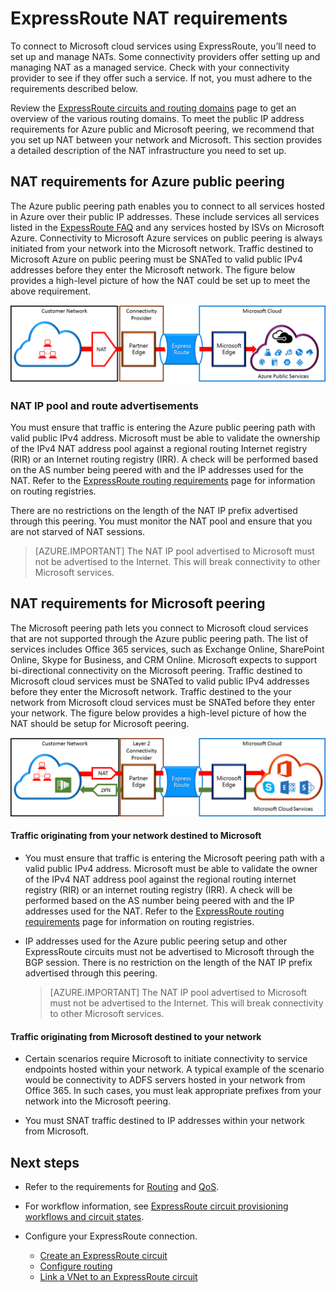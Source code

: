 <properties
   pageTitle="NAT requirements for ExpressRoute circuits | Microsoft Azure"
   description="This page provides detailed requirements for configuring and managing NAT for ExpressRoute circuits."
   documentationCenter="na"
   services="expressroute"
   authors="cherylmc"
   manager="carmonm"
   editor=""/>
<tags
   ms.service="expressroute"
   ms.devlang="na"
   ms.topic="get-started-article"
   ms.tgt_pltfrm="na"
   ms.workload="infrastructure-services"
   ms.date="04/18/2016"
   ms.author="cherylmc"/>

# ExpressRoute NAT requirements

To connect to Microsoft cloud services using ExpressRoute, you’ll need to set up and manage NATs. Some connectivity providers offer setting up and managing NAT as a managed service. Check with your connectivity provider to see if they offer such a service. If not, you must adhere to the requirements described below. 

Review the [ExpressRoute circuits and routing domains](expressroute-circuit-peerings.md) page to get an overview of the various routing domains. To meet the public IP address requirements for Azure public and Microsoft peering, we recommend that you set up NAT between your network and Microsoft. This section provides a detailed description of the NAT infrastructure you need to set up.

## NAT requirements for Azure public peering

The Azure public peering path enables you to connect to all services hosted in Azure over their public IP addresses. These include services all services listed in the [ExpessRoute FAQ](expressroute-faqs.md) and any services hosted by ISVs on Microsoft Azure. Connectivity to Microsoft Azure services on public peering is always initiated from your network into the Microsoft network. Traffic destined to Microsoft Azure on public peering must be SNATed to valid public IPv4 addresses before they enter the Microsoft network. The figure below provides a high-level picture of how the NAT could be set up to meet the above requirement.

![](./media/expressroute-nat/expressroute-nat-azure-public.png) 

### NAT IP pool and route advertisements

You must ensure that traffic is entering the Azure public peering path with valid public IPv4 address. Microsoft must be able to validate the ownership of the IPv4 NAT address pool against a regional routing Internet registry (RIR) or an Internet routing registry (IRR). A check will be performed based on the AS number being peered with and the IP addresses used for the NAT. Refer to the [ExpressRoute routing requirements](expressroute-routing.md) page for information on routing registries.
 
There are no restrictions on the length of the NAT IP prefix advertised through this peering. You must monitor the NAT pool and ensure that you are not starved of NAT sessions.

>[AZURE.IMPORTANT] The NAT IP pool advertised to Microsoft must not be advertised to the Internet. This will break connectivity to other Microsoft services.

## NAT requirements for Microsoft peering

The Microsoft peering path lets you connect to Microsoft cloud services that are not supported through the Azure public peering path. The list of services includes Office 365 services, such as Exchange Online, SharePoint Online, Skype for Business, and CRM Online. Microsoft expects to support bi-directional connectivity on the Microsoft peering. Traffic destined to Microsoft cloud services must be SNATed to valid public IPv4 addresses before they enter the Microsoft network. Traffic destined to the your network from Microsoft cloud services must be SNATed before they enter your network. The figure below provides a high-level picture of how the NAT should be setup for Microsoft peering.
 
![](./media/expressroute-nat/expressroute-nat-microsoft.png) 


#### Traffic originating from your network destined to Microsoft

- You must ensure that traffic is entering the Microsoft peering path with a valid public IPv4 address. Microsoft must be able to validate the owner of the IPv4 NAT address pool against the regional routing internet registry (RIR) or an internet routing registry (IRR). A check will be performed based on the AS number being peered with and the IP addresses used for the NAT. Refer to the [ExpressRoute routing requirements](expressroute-routing.md) page for information on routing registries.

- IP addresses used for the Azure public peering setup and other ExpressRoute circuits must not be advertised to Microsoft through the BGP session. There is no restriction on the length of the NAT IP prefix advertised through this peering.

	>[AZURE.IMPORTANT] The NAT IP pool advertised to Microsoft must not be advertised to the Internet. This will break connectivity to other Microsoft services.

#### Traffic originating from Microsoft destined to your network

- Certain scenarios require Microsoft to initiate connectivity to service endpoints hosted within your network. A typical example of the scenario would be connectivity to ADFS servers hosted in your network from Office 365. In such cases, you must leak appropriate prefixes from your network into the Microsoft peering. 

- You must SNAT traffic destined to IP addresses within your network from Microsoft. 

## Next steps

- Refer to the requirements for [Routing](expressroute-routing.md) and [QoS](expressroute-qos.md).
- For workflow information, see [ExpressRoute circuit provisioning workflows and circuit states](expressroute-workflows.md).
- Configure your ExpressRoute connection.

	- [Create an ExpressRoute circuit](expressroute-howto-circuit-classic.md)
	- [Configure routing](expressroute-howto-routing-classic.md)
	- [Link a VNet to an ExpressRoute circuit](expressroute-howto-linkvnet-classic.md)

